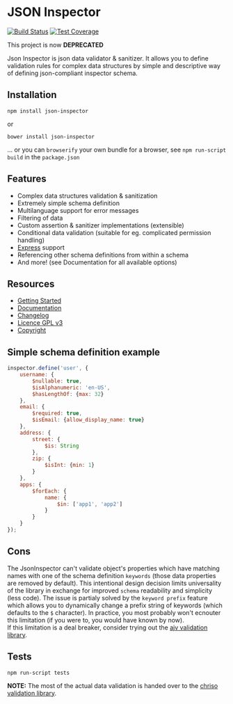 # JSON Inspector

[![Build Status](https://travis-ci.org/fogine/json-inspector.svg?branch=master)](https://travis-ci.org/fogine/json-inspector)  [![Test Coverage](https://codeclimate.com/github/fogine/json-inspector/badges/coverage.svg)](https://codeclimate.com/github/fogine/json-inspector/coverage)  

This project is now **DEPRECATED**

Json Inspector is json data validator & sanitizer. It allows you to define validation rules for complex data structures by simple and descriptive way of defining json-compliant inspector schema.  

Installation
----------------------
`npm install json-inspector`  

 or  

`bower install json-inspector`  

... or you can `browserify` your own bundle for a browser, see `npm run-script build` in the `package.json`


Features
----------------------
* Complex data structures validation & sanitization
* Extremely simple schema definition
* Multilanguage support for error messages
* Filtering of data
* Custom assertion & sanitizer implementations (extensible)
* Conditional data validation (suitable for eg. complicated permission handling)
* [Express](http://expressjs.com/) support
* Referencing other schema definitions from within a schema
* And more! (see Documentation for all available options)

Resources
-------------------
* [Getting Started](https://github.com/fogine/json-inspector/wiki/Getting-started)
* [Documentation](https://github.com/fogine/json-inspector/wiki/Schema-definition)
* [Changelog](./CHANGELOG.md)
* [Licence GPL v3](./LICENSE)
* [Copyright](./COPYRIGHT)

Simple schema definition example
--------------------
```javascript
inspector.define('user', {
    username: {
        $nullable: true,
        $isAlphanumeric: 'en-US',
        $hasLengthOf: {max: 32}
    },
    email: {
        $required: true,
        $isEmail: {allow_display_name: true}
    },
    address: {
        street: {
            $is: String
        },
        zip: {
            $isInt: {min: 1}
        }
    },
    apps: {
        $forEach: {
            name: {
                $in: ['app1', 'app2']
            }
        }
    }
});
```

Cons
----------------------
The JsonInspector can't validate object's properties which have matching names with one of the schema definition `keywords` (those data properties are removed by default). This intentional design decision limits universality of the library in exchange for improved `schema` readability and simplicity (less code). The issue is partialy solved by the `keyword prefix` feature which allows you to dynamically change a prefix string of keywords (which defaults to the `$` character). In practice, you most probably won't ecnouter this limitation (if you were to, you would have known by now).   
If this limitation is a deal breaker, consider trying out the [ajv validation library](https://github.com/epoberezkin/ajv).


Tests
-------------------

`npm run-script tests`

  

**NOTE:** The most of the actual data validation is handed over to the [chriso validation library](https://github.com/chriso/validator.js).
